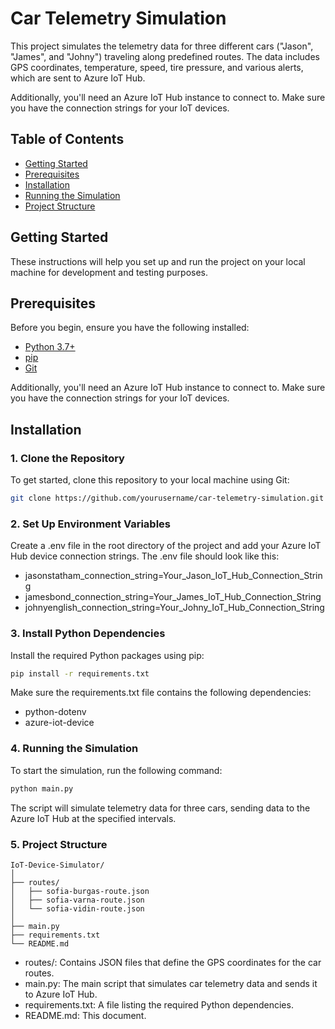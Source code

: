 # Car Telemetry Simulation

This project simulates the telemetry data for three different cars ("Jason", "James", and "Johny") traveling along predefined routes. The data includes GPS coordinates, temperature, speed, tire pressure, and various alerts, which are sent to Azure IoT Hub.

Additionally, you'll need an Azure IoT Hub instance to connect to. Make sure you have the connection strings for your IoT devices.

## Table of Contents
- [Getting Started](#getting-started)
- [Prerequisites](#prerequisites)
- [Installation](#installation)
- [Running the Simulation](#running-the-simulation)
- [Project Structure](#project-structure)

## Getting Started

These instructions will help you set up and run the project on your local machine for development and testing purposes.

## Prerequisites

Before you begin, ensure you have the following installed:

- [Python 3.7+](https://www.python.org/downloads/)
- [pip](https://pip.pypa.io/en/stable/installation/)
- [Git](https://git-scm.com/downloads)

Additionally, you'll need an Azure IoT Hub instance to connect to. Make sure you have the connection strings for your IoT devices.

## Installation

### 1. Clone the Repository

To get started, clone this repository to your local machine using Git:

```bash
git clone https://github.com/yourusername/car-telemetry-simulation.git
```

### 2. Set Up Environment Variables
Create a .env file in the root directory of the project and add your Azure IoT Hub device connection strings. The .env file should look like this:

- jasonstatham_connection_string=Your_Jason_IoT_Hub_Connection_String
- jamesbond_connection_string=Your_James_IoT_Hub_Connection_String
- johnyenglish_connection_string=Your_Johny_IoT_Hub_Connection_String


### 3. Install Python Dependencies

Install the required Python packages using pip:
```bash
pip install -r requirements.txt
```

Make sure the requirements.txt file contains the following dependencies:

- python-dotenv
- azure-iot-device


### 4. Running the Simulation

To start the simulation, run the following command:

```bash
python main.py
```

The script will simulate telemetry data for three cars, sending data to the Azure IoT Hub at the specified intervals.


### 5. Project Structure
```
IoT-Device-Simulator/
│
├── routes/
│   ├── sofia-burgas-route.json
│   ├── sofia-varna-route.json
│   └── sofia-vidin-route.json
│
├── main.py
├── requirements.txt
└── README.md
```

- routes/: Contains JSON files that define the GPS coordinates for the car routes.
- main.py: The main script that simulates car telemetry data and sends it to Azure IoT Hub.
- requirements.txt: A file listing the required Python dependencies.
- README.md: This document.

